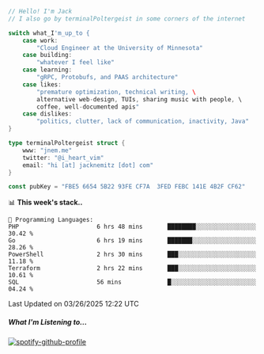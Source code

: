 ```go
// Hello! I'm Jack
// I also go by terminalPoltergeist in some corners of the internet

switch what_I'm_up_to {
    case work:
        "Cloud Engineer at the University of Minnesota"
    case building:
        "whatever I feel like"
    case learning:
        "gRPC, Protobufs, and PAAS architecture"
    case likes:
        "premature optimization, technical writing, \
        alternative web-design, TUIs, sharing music with people, \
        coffee, well-documented apis"
    case dislikes:
        "politics, clutter, lack of communication, inactivity, Java"
}

type terminalPoltergeist struct {
    www: "jnem.me"
    twitter: "@i_heart_vim"
    email: "hi [at] jacknemitz [dot] com"
}

const pubKey = "FBE5 6654 5B22 93FE CF7A  3FED FEBC 141E 4B2F CF62"
```

<!--START_SECTION:waka-->
📊 **This week's stack..** 

```text
💬 Programming Languages: 
PHP                      6 hrs 48 mins       ████████░░░░░░░░░░░░░░░░░   30.42 % 
Go                       6 hrs 19 mins       ███████░░░░░░░░░░░░░░░░░░   28.26 % 
PowerShell               2 hrs 30 mins       ███░░░░░░░░░░░░░░░░░░░░░░   11.18 % 
Terraform                2 hrs 22 mins       ███░░░░░░░░░░░░░░░░░░░░░░   10.61 % 
SQL                      56 mins             █░░░░░░░░░░░░░░░░░░░░░░░░   04.24 % 
```


 Last Updated on 03/26/2025 12:22 UTC
<!--END_SECTION:waka-->

##### What I'm Listening to...

[![spotify-github-profile](https://jnem.me/listening-item?maxAge=2592000)](https://jnem.me/listening)
